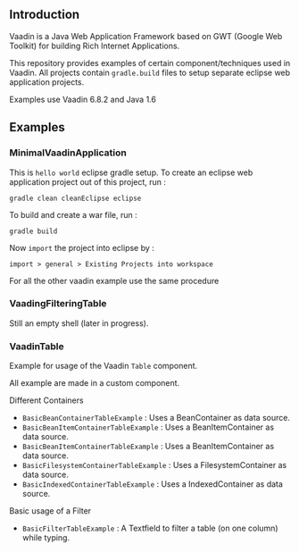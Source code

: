 ## Introduction

Vaadin is a Java Web Application Framework based on GWT (Google Web Toolkit) for building Rich Internet Applications.

This repository provides examples of certain component/techniques used in Vaadin.
All projects contain `gradle.build` files to setup separate eclipse web application projects.

Examples use Vaadin 6.8.2 and Java 1.6

## Examples

### MinimalVaadinApplication

This is `hello world` eclipse gradle setup. To create an eclipse web application project out of this project, run :

`gradle clean cleanEclipse eclipse`

To build and create a war file, run :

`gradle build`

Now `import` the project into eclipse by :

`import > general > Existing Projects into workspace`

For all the other vaadin example use the same procedure

### VaadingFilteringTable

Still an empty shell (later in progress).

### VaadinTable

Example for usage of the Vaadin `Table` component. 

All example are made in a custom component.

Different Containers

- `BasicBeanContainerTableExample` : Uses a BeanContainer as data source.
- `BasicBeanItemContainerTableExample` : Uses a BeanItemContainer as data source.
- `BasicBeanItemContainerTableExample` : Uses a BeanItemContainer as data source.
- `BasicFilesystemContainerTableExample` : Uses a FilesystemContainer as data source.
- `BasicIndexedContainerTableExample` : Uses a IndexedContainer as data source.

Basic usage of a Filter

- `BasicFilterTableExample` : A Textfield to filter a table (on one column) while typing.

